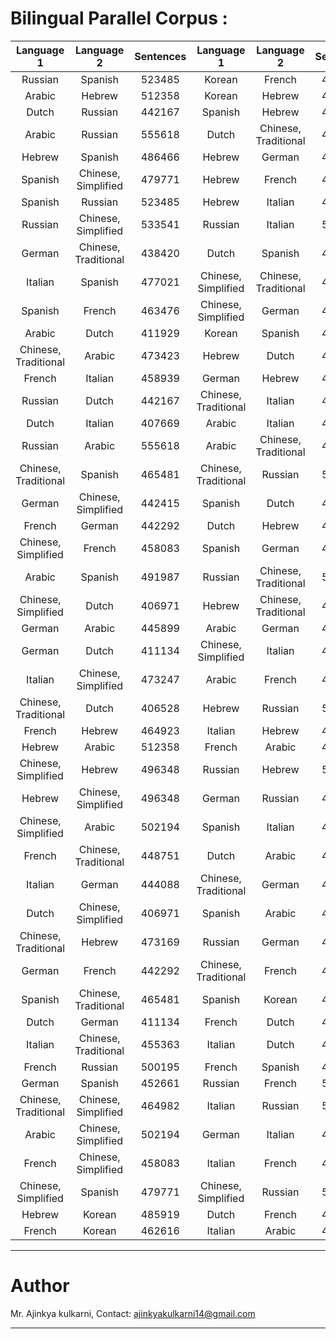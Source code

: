 # Bilingual Parallel Corpus :

|Language 1| Language 2| Sentences|Language 1| Language 2| Sentences|
|:---------:|:---------:|:-------:|:---------:|:---------:|:-------:|
| Russian | Spanish | 523485 |  Korean | French | 462616 |
| Arabic | Hebrew | 512358 | Korean | Hebrew | 485919 |
| Dutch | Russian | 442167 | Spanish | Hebrew | 486466 |
| Arabic | Russian | 555618 | Dutch | Chinese, Traditional | 406528 |
| Hebrew | Spanish | 486466 | Hebrew | German | 449485 |
| Spanish | Chinese, Simplified | 479771 | Hebrew | French | 464923 |
| Spanish | Russian | 523485 | Hebrew | Italian | 480730 |
| Russian | Chinese, Simplified | 533541 | Russian | Italian | 523015 |
| German | Chinese, Traditional | 438420 | Dutch | Spanish | 415347 |
| Italian | Spanish | 477021 | Chinese, Simplified | Chinese, Traditional | 464982 |
| Spanish | French | 463476 | Chinese, Simplified | German | 442415 |
| Arabic | Dutch | 411929 | Korean | Spanish | 486162 |
| Chinese, Traditional | Arabic | 473423 | Hebrew | Dutch | 415768 |
| French | Italian | 458939 | German | Hebrew | 449485 |
| Russian | Dutch | 442167 | Chinese, Traditional | Italian | 455363 |
| Dutch | Italian | 407669 | Arabic | Italian | 486628 |
| Russian | Arabic | 555618 | Arabic | Chinese, Traditional | 473423 |
| Chinese, Traditional | Spanish | 465481 | Chinese, Traditional | Russian | 506240 |
| German | Chinese, Simplified | 442415 | Spanish | Dutch | 415347 |
| French | German | 442292 | Dutch | Hebrew | 415768 |
| Chinese, Simplified | French | 458083 | Spanish | German | 452661 |
| Arabic | Spanish | 491987 | Russian | Chinese, Traditional | 506240 |
| Chinese, Simplified | Dutch | 406971 | Hebrew | Chinese, Traditional | 473169 |
| German | Arabic | 445899 | Arabic | German | 445899 |
| German | Dutch | 411134 | Chinese, Simplified | Italian | 473247 |
| Italian | Chinese, Simplified | 473247 | Arabic | French | 469558 |
| Chinese, Traditional | Dutch | 406528 | Hebrew | Russian | 541540 |
| French | Hebrew | 464923 | Italian | Hebrew | 480730 |
| Hebrew | Arabic | 512358 | French | Arabic | 469558 |
| Chinese, Simplified | Hebrew | 496348 | Russian | Hebrew | 541540 |
| Hebrew | Chinese, Simplified | 496348 | German | Russian | 479543 |
| Chinese, Simplified | Arabic | 502194 | Spanish | Italian | 477021 |
| French | Chinese, Traditional | 448751 | Dutch | Arabic | 411929 |
| Italian | German | 444088 | Chinese, Traditional | German | 438420 |
| Dutch | Chinese, Simplified | 406971 | Spanish | Arabic | 491987 |
| Chinese, Traditional | Hebrew | 473169 | Russian | German | 479543 |
| German | French | 442292 | Chinese, Traditional | French | 448751 |
| Spanish | Chinese, Traditional | 465481 | Spanish | Korean | 486162 |
| Dutch | German | 411134 | French | Dutch | 409715 |
| Italian | Chinese, Traditional | 455363 | Italian | Dutch | 407669 |
| French | Russian | 500195 | French | Spanish | 463476 |
| German | Spanish | 452661 | Russian | French | 500195 |
| Chinese, Traditional | Chinese, Simplified | 464982 | Italian | Russian | 523015 |
| Arabic | Chinese, Simplified | 502194 | German | Italian | 444088 |
| French | Chinese, Simplified | 458083 | Italian | French | 458939 |
| Chinese, Simplified | Spanish | 479771 | Chinese, Simplified | Russian | 533541 |
| Hebrew | Korean | 485919 | Dutch | French | 409715 |
| French | Korean | 462616 | Italian | Arabic | 486628 |


-----------------------------------------------------------------------------------------------------------------------------

# Author

Mr. Ajinkya kulkarni, 
Contact: ajinkyakulkarni14@gmail.com

-----------------------------------------------------------------------------------------------------------------------------

